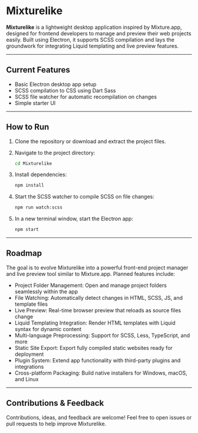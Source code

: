 # Mixturelike

**Mixturelike** is a lightweight desktop application inspired by Mixture.app, designed for frontend developers to manage and preview their web projects easily. Built using Electron, it supports SCSS compilation and lays the groundwork for integrating Liquid templating and live preview features.

---

## Current Features

- Basic Electron desktop app setup
- SCSS compilation to CSS using Dart Sass
- SCSS file watcher for automatic recompilation on changes
- Simple starter UI

---

## How to Run

1. Clone the repository or download and extract the project files.

2. Navigate to the project directory:

   ```bash
   cd Mixturelike
   ```

3. Install dependencies:
    ```bash
    npm install
    ```

4. Start the SCSS watcher to compile SCSS on file changes:
    ```bash
   npm run watch:scss
    ```

5. In a new terminal window, start the Electron app:
    ```bash
   npm start
    ```

---

## Roadmap

The goal is to evolve Mixturelike into a powerful front-end project manager and live preview tool similar to Mixture.app. Planned features include:

- Project Folder Management: Open and manage project folders seamlessly within the app
- File Watching: Automatically detect changes in HTML, SCSS, JS, and template files
- Live Preview: Real-time browser preview that reloads as source files change
- Liquid Templating Integration: Render HTML templates with Liquid syntax for dynamic content
- Multi-language Preprocessing: Support for SCSS, Less, TypeScript, and more
- Static Site Export: Export fully compiled static websites ready for deployment
- Plugin System: Extend app functionality with third-party plugins and integrations
- Cross-platform Packaging: Build native installers for Windows, macOS, and Linux

---

## Contributions & Feedback

Contributions, ideas, and feedback are welcome! Feel free to open issues or pull requests to help improve Mixturelike.
